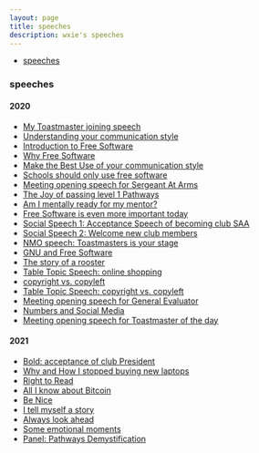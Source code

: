 ```yaml
---
layout: page
title: speeches
description: wxie's speeches
---
```


<div class="navbar">
    <div class="navbar-inner">
        <ul class="nav">
            <li><a href="#speeches">speeches</a></li>
        </ul>
    </div>
</div>


### <a name="speeches"></a>speeches

#### 2020

- [My Toastmaster joining speech](speech/my_toastmaster_joining_speech.html)
- [Understanding your communication style](speech/understanding_your_communication_style.html)
- [Introduction to Free Software](speech/introduction_to_free_software.html)
- [Why Free Software](speech/why_free_software.html)
- [Make the Best Use of your communication style](speech/make_best_use_of_communication_style.html)
- [Schools should only use free software](speech/schools_use_free_software.html)
- [Meeting opening speech for Sergeant At Arms](speech/meeting_opening_speech_of_SAA.html)
- [The Joy of passing level 1 Pathways](speech/joy_of_level_1.html)
- [Am I mentally ready for my mentor?](speech/mentally_ready_for_mentor.html)
- [Free Software is even more important today](speech/free_software_even_more_important.html)
- [Social Speech 1: Acceptance Speech of becoming club SAA](speech/acceptance_of_club_SAA.html)
- [Social Speech 2: Welcome new club members](speech/welcome_new_member.html)
- [NMO speech: Toastmasters is your stage](speech/Toastmasters_is_your_stage.html)
- [GNU and Free Software](speech/GNU_and_free_software.html)
- [The story of a rooster](speech/story_of_rooster.html)
- [Table Topic Speech: online shopping](speech/TTM_online_shopping.html)
- [copyright vs. copyleft](speech/copyright_vs_copyleft.html)
- [Table Topic Speech: copyright vs. copyleft](speech/TTM_copyright_vs_copyleft.html)
- [Meeting opening speech for General Evaluator](speech/meeting_opening_speech_of_GE.html)
- [Numbers and Social Media](speech/numbers_and_social_media.html)
- [Meeting opening speech for Toastmaster of the day](speech/meeting_opening_speech_of_TMD.html)

#### 2021

- [Bold: acceptance of club President](speech/acceptance_of_club_President.html)
- [Why and How I stopped buying new laptops](speech/keynote-why-how-stop-buying-new-laptop.html)
- [Right to Read](speech/right2read.html)
- [All I know about Bitcoin](speech/all_I_know_about_bitcoin.html)
- [Be Nice](speech/be_nice.html)
- [I tell myself a story](speech/I_tell_myself_a_story.html)
- [Always look ahead](speech/always_look_ahead.html)
- [Some emotional moments](speech/some_emotional_moments.html)
- [Panel: Pathways Demystification](speech/Pathways_Demystification.html)